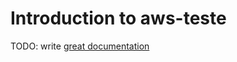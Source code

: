 # Introduction to aws-teste

TODO: write [great documentation](http://jacobian.org/writing/what-to-write/)
